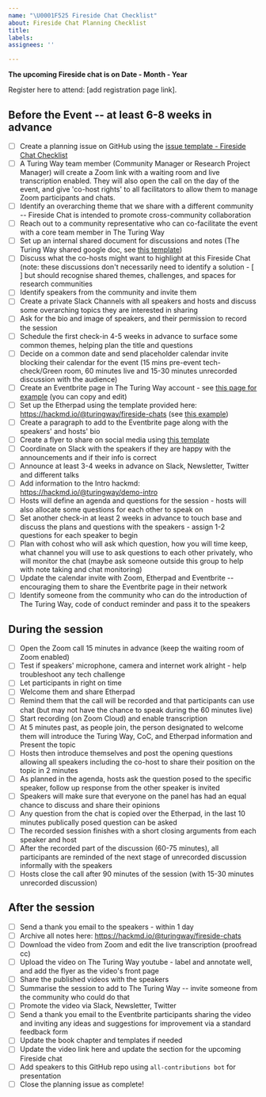 ```yaml
---
name: "\U0001F525 Fireside Chat Checklist"
about: Fireside Chat Planning Checklist
title:
labels:
assignees: ''

---
```


**The upcoming Fireside chat is on Date - Month - Year**

Register here to attend: [add registration page link].

## Before the Event -- at least 6-8 weeks in advance

- [ ] Create a planning issue on GitHub using the [issue template - Fireside Chat Checklist](https://github.com/the-turing-way/the-turing-way/issues/new/choose)
- [ ] A Turing Way team member (Community Manager or Research Project Manager) will create a Zoom link with a waiting room and live transcription enabled. They will also open the call on the day of the event, and give 'co-host rights' to all facilitators to allow them to manage Zoom participants and chats.
- [ ] Identify an overarching theme that we share with a different community -- Fireside Chat is intended to promote cross-community collaboration
- [ ] Reach out to a community representative who can co-facilitate the event with a core team member in The Turing Way
- [ ] Set up an internal shared document for discussions and notes (The Turing Way shared google doc, see [this template](https://docs.google.com/document/d/1X_NfRkkH6p47yRgpd6xlw8yrvo6jIsbF_mV0BinjcaQ/edit?usp=sharing))
- [ ] Discuss what the co-hosts might want to highlight at this Fireside Chat (note: these discussions don't necessarily need to identify a solution - [ ] but should recognise shared themes, challenges, and spaces for research communities
- [ ] Identify speakers from the community and invite them
- [ ] Create a private Slack Channels with all speakers and hosts and discuss some overarching topics they are interested in sharing
- [ ] Ask for the bio and image of speakers, and their permission to record the session
- [ ] Schedule the first check-in 4-5 weeks in advance to surface some common themes, helping plan the title and questions
- [ ] Decide on a common date and send placeholder calendar invite blocking their calendar for the event (15 mins pre-event tech-check/Green room, 60 minutes live and 15-30 minutes unrecorded discussion with the audience)
- [ ] Create an Eventbrite page in The Turing Way account - see [this page for example](https://www.eventbrite.co.uk/e/navigating-growth-and-scale-to-sustain-open-communities-tickets-360328802147) (you can copy and edit)
- [ ] Set up the Etherpad using the template provided here: https://hackmd.io/@turingway/fireside-chats (see [this example](https://pad.sfconservancy.org/p/ttw-fireside-chat-mar2022))
- [ ] Create a paragraph to add to the Eventbrite page along with the speakers' and hosts' bio
- [ ] Create a flyer to share on social media using [this template](https://docs.google.com/presentation/d/1Fx2WcVvGX6dM3z74VDQp_UD8edKp6Phl/edit?usp=sharing&ouid=102682705838770934280&rtpof=true&sd=true)
- [ ] Coordinate on Slack with the speakers if they are happy with the announcements and if their info is correct
- [ ] Announce at least 3-4 weeks in advance on Slack, Newsletter, Twitter and different talks
- [ ] Add information to the Intro hackmd: https://hackmd.io/@turingway/demo-intro
- [ ] Hosts will define an agenda and questions for the session - hosts will also allocate some questions for each other to speak on
- [ ] Set another check-in at least 2 weeks in advance to touch base and discuss the plans and questions with the speakers - assign 1-2 questions for each speaker to begin
- [ ] Plan with cohost who will ask which question, how you will time keep, what channel you will use to ask questions to each other privately, who will monitor the chat (maybe ask someone outside this group to help with note taking and chat monitoring)
- [ ] Update the calendar invite with Zoom, Etherpad and Eventbrite -- encouraging them to share the Eventbrite page in their network
- [ ] Identify someone from the community who can do the introduction of The Turing Way, code of conduct reminder and pass it to the speakers

## During the session

- [ ] Open the Zoom call 15 minutes in advance (keep the waiting room of Zoom enabled)
- [ ] Test if speakers' microphone, camera and internet work alright - help troubleshoot any tech challenge
- [ ] Let participants in right on time
- [ ] Welcome them and share Etherpad
- [ ] Remind them that the call will be recorded and that participants can use chat (but may not have the chance to speak during the 60 minutes live)
- [ ] Start recording (on Zoom Cloud) and enable transcription
- [ ] At 5 minutes past, as people join, the person designated to welcome them will introduce the Turing Way, CoC, and Etherpad information and Present the topic
- [ ] Hosts then introduce themselves and post the opening questions allowing all speakers including the co-host to share their position on the topic in 2 minutes
- [ ] As planned in the agenda, hosts ask the question posed to the specific speaker, follow up response from the other speaker is invited
- [ ] Speakers will make sure that everyone on the panel has had an equal chance to discuss and share their opinions
- [ ] Any question from the chat is copied over the Etherpad, in the last 10 minutes publically posed question can be asked
- [ ] The recorded session finishes with a short closing arguments from each speaker and host
- [ ] After the recorded part of the discussion (60-75 minutes), all participants are reminded of the next stage of unrecorded discussion informally with the speakers
- [ ] Hosts close the call after 90 minutes of the session (with 15-30 minutes unrecorded discussion)

## After the session

- [ ] Send a thank you email to the speakers - within 1 day
- [ ] Archive all notes here: https://hackmd.io/@turingway/fireside-chats
- [ ] Download the video from Zoom and edit the live transcription (proofread cc)
- [ ] Upload the video on The Turing Way youtube - label and annotate well, and add the flyer as the video's front page
- [ ] Share the published videos with the speakers
- [ ] Summarise the session to add to The Turing Way -- invite someone from the community who could do that
- [ ] Promote the video via Slack, Newsletter, Twitter
- [ ] Send a thank you email to the Eventbrite participants sharing the video and inviting any ideas and suggestions for improvement via a standard feedback form
- [ ] Update the book chapter and templates if needed
- [ ] Update the video link here and update the section for the upcoming Fireside chat
- [ ] Add speakers to this GitHub repo using `all-contributions bot` for presentation
- [ ] Close the planning issue as complete!
